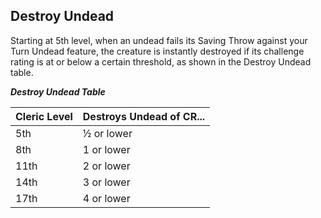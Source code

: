## Destroy Undead
Starting at 5th level, when an undead fails its Saving Throw against your Turn Undead feature, the creature is instantly destroyed if its challenge rating is at or below a certain threshold, as shown in the Destroy Undead table.

***Destroy Undead Table***

| Cleric Level | Destroys Undead of CR...  |
|--------------|---------------------------|
| 5th          | ½ or lower                |
| 8th          | 1 or lower                |
| 11th         | 2 or lower                |
| 14th         | 3 or lower                |
| 17th         | 4 or lower                |

<!--

-<< CHANGES >>-
- none

-<< TODO >>-
- none

-<< COMMENTARY >>-
- none

-->
